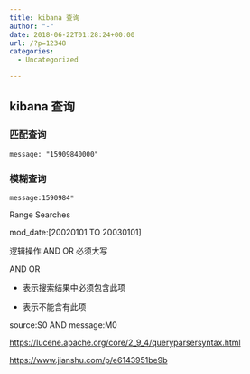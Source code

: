 ```yaml
---
title: kibana 查询
author: "-"
date: 2018-06-22T01:28:24+00:00
url: /?p=12348
categories:
  - Uncategorized

---
```

## kibana 查询
### 匹配查询
    message: "15909840000"
### 模糊查询
    message:1590984*

Range Searches
  
mod_date:[20020101 TO 20030101]

逻辑操作 AND OR 必须大写
  
AND OR
  
+ 表示搜索结果中必须包含此项
  
- 表示不能含有此项

source:S0 AND message:M0



https://lucene.apache.org/core/2_9_4/queryparsersyntax.html
  
https://www.jianshu.com/p/e6143951be9b